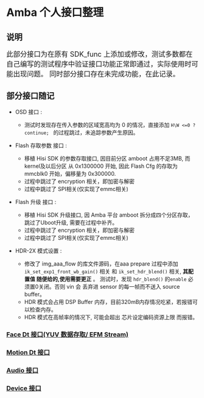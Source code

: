 # Amba 个人接口整理

## 说明 
<font size="4.5">
    此部分接口为在原有 SDK_func 上添加或修改，测试多数都在 自己编写的测试程序中验证接口功能正常即通过，实际使用时可能出现问题。 同时部分接口存在未完成功能，在此记录。
</font>

## 部分接口随记

* OSD 接口 : 
    - 测试时发现存在传入参数的区域宽高均为 0 的情况，直接添加 `H\W <=0 ? continue; ` 的过程跳过，未追踪参数产生原因。

* Flash 存取参数 接口 :
    - 移植 Hisi SDK 的参数存取接口, 因目前分区 amboot 占用不足3MB, 而 kernel及以后分区 从 0x1300000 开始, 因此 Flash Cfg 的存取为 mmcblk0 开始，偏移量为 0x300000.
    - 过程中跳过了 encryption 相关，即加密与解密
    - 过程中跳过了 SPI相关(仅实现了emmc相关)

* Flash 升级 接口 :
    - 移植 Hisi SDK 升级接口, 因 Amba 平台 amboot 拆分成四个分区存取，跳过了Uboot升级, 需要在过程中补齐。
    - 过程中跳过了 encryption 相关，即加密与解密
    - 过程中跳过了 SPI相关(仅实现了emmc相关)

* HDR-2X 模式设置 :
    - 修改了 img_aaa_flow 的库文件源码，在aaa prepare 过程中添加 `ik_set_exp1_front_wb_gain()` 相关 和 `ik_set_hdr_blend()` 相关, __其配置值 随便给的,使用需要更正__ 。 测试时，发现 `hdr_blend()` 的`enable` 必须置0关闭。否则 vin 会 丢弃进 sensor 的每一帧而不送入 source buffer。
    - HDR 模式会占用 DSP Buffer 内存，目前320mB内存情况吃紧，若报错可以检查内存。
    - HDR 模式在高帧率的情况下, 可能会超出 芯片设定编码资源上限 而报错。

### [Face Dt 接口(YUV 数据存取/ EFM Stream)](FaceDt/readme.md)
### [Motion Dt 接口](MotionDt/readme.md)
### [Audio 接口](Audio/readme.md)
### [Device 接口](Device/readme.md)